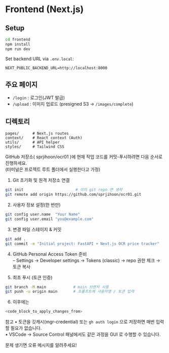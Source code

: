 # Frontend (Next.js)

## Setup

```bash
cd frontend
npm install
npm run dev
```

Set backend URL via `.env.local`:
```
NEXT_PUBLIC_BACKEND_URL=http://localhost:8000
```

## 주요 페이지
- `/login` : 로그인(JWT 발급)
- `/upload` : 이미지 업로드 (presigned S3 → `/images/complete`)

## 디렉토리
```
pages/      # Next.js routes
context/    # React context (Auth)
utils/      # API helper
styles/     # Tailwind CSS
``` 

GitHub 저장소( sprjihoon/ocr01 )에 현재 작업 코드를 커밋-푸시하려면 다음 순서로 진행하세요.  
(터미널은 프로젝트 루트 폴더에서 실행한다고 가정)

1. Git 초기화 및 원격 저장소 연결
```bash
git init                       # 이미 git repo 면 생략
git remote add origin https://github.com/sprjihoon/ocr01.git
```

2. 사용자 정보 설정(한 번만)
```bash
git config user.name  "Your Name"
git config user.email "you@example.com"
```

3. 변경 파일 스테이지 & 커밋
```bash
git add .
git commit -m "Initial project: FastAPI + Next.js OCR price tracker"
```

4. GitHub Personal Access Token 준비  
   – Settings → Developer settings → Tokens (classic) → repo 권한 체크 → 토큰 복사

5. 최초 푸시 (토큰 인증)
```bash
git branch -M main            # main 브랜치 사용
git push -u origin main       # 프롬프트에 사용자명 / 토큰 입력
```

6. 이후에는
```bash
<code_block_to_apply_changes_from>
```

참고
• 토큰을 깃캐시(mgr-credential) 또는 `gh auth login` 으로 저장하면 매번 입력할 필요가 없습니다.  
• VSCode → Source Control 패널에서도 같은 과정을 GUI 로 수행할 수 있습니다.

문제 생기면 오류 메시지를 알려주세요!